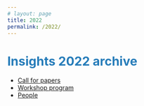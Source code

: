 ```yaml
---
# layout: page
title: 2022
permalink: /2022/
---
```


# <span style="color:#267CB9">Insights 2022 archive</span>

* [Call for papers](/2022/cfp)
* [Workshop program](/2022/program)
* [People](/2022/pc)

